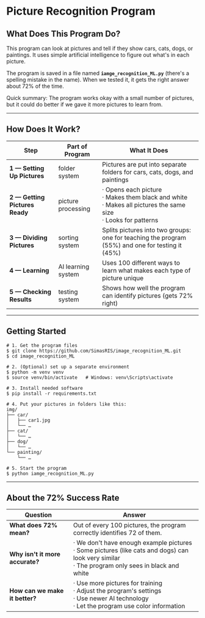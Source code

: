 # Picture Recognition Program

## What Does This Program Do?

This program can look at pictures and tell if they show cars, cats, dogs, or paintings. It uses simple artificial intelligence to figure out what's in each picture.

The program is saved in a file named **`iamge_recognition_ML.py`** (there's a spelling mistake in the name). When we tested it, it gets the right answer about 72% of the time.

Quick summary: The program works okay with a small number of pictures, but it could do better if we gave it more pictures to learn from.

---

## How Does It Work?

| Step | Part of Program | What It Does                                                                                              |
| --- | --- |-----------------------------------------------------------------------------------------------------------|
| **1 — Setting Up Pictures** | folder system | Pictures are put into separate folders for cars, cats, dogs, and paintings                                |
| **2 — Getting Pictures Ready** | picture processing | · Opens each picture <br/>· Makes them black and white <br/>· Makes all pictures the same size <br/>· Looks for patterns |
| **3 — Dividing Pictures** | sorting system | Splits pictures into two groups: one for teaching the program (55%) and one for testing it (45%)          |
| **4 — Learning** | AI learning system | Uses 100 different ways to learn what makes each type of picture unique                                   |
| **5 — Checking Results** | testing system | Shows how well the program can identify pictures (gets 72% right)                                         |

---

## Getting Started

```
# 1. Get the program files
$ git clone https://github.com/SimasRIS/image_recognition_ML.git
$ cd image_recognition_ML

# 2. (Optional) set up a separate environment
$ python -m venv venv
$ source venv/bin/activate   # Windows: venv\Scripts\activate

# 3. Install needed software
$ pip install -r requirements.txt

# 4. Put your pictures in folders like this:
img/
├── car/
│   ├── car1.jpg
│   └── …
├── cat/
│   └── …
├── dog/
│   └── …
└── painting/
    └── …

# 5. Start the program
$ python iamge_recognition_ML.py
```

---

## About the 72% Success Rate

| Question | Answer                                                                                                                                                |
| --- |-------------------------------------------------------------------------------------------------------------------------------------------------------|
| **What does 72% mean?** | Out of every 100 pictures, the program correctly identifies 72 of them.                                                                               |
| **Why isn't it more accurate?** | · We don't have enough example pictures<br/>· Some pictures (like cats and dogs) can look very similar<br/>· The program only sees in black and white |
| **How can we make it better?** | · Use more pictures for training <br/>· Adjust the program's settings <br/>· Use newer AI technology <br/>· Let the program use color information                    |

